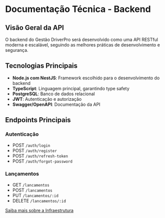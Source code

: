 # Documentação Técnica - Backend

## Visão Geral da API

O backend do Gestão DriverPro será desenvolvido como uma API RESTful moderna e escalável, seguindo as melhores práticas de desenvolvimento e segurança.

## Tecnologias Principais

- **Node.js com NestJS**: Framework escolhido para o desenvolvimento do backend
- **TypeScript**: Linguagem principal, garantindo type safety
- **PostgreSQL**: Banco de dados relacional
- **JWT**: Autenticação e autorização
- **Swagger/OpenAPI**: Documentação da API

## Endpoints Principais

### Autenticação
- POST `/auth/login`
- POST `/auth/register`
- POST `/auth/refresh-token`
- POST `/auth/forgot-password`

### Lançamentos
- GET `/lancamentos`
- POST `/lancamentos`
- PUT `/lancamentos/:id`
- DELETE `/lancamentos/:id`

[Saiba mais sobre a Infraestrutura](/tecnico/infraestrutura)